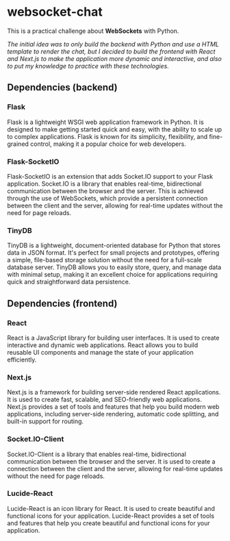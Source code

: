 # websocket-chat

This is a practical challenge about **WebSockets** with Python.

_The initial idea was to only build the backend with Python and use a HTML template to render the chat, but I decided to build the frontend with React and Next.js to make the application more dynamic and interactive, and also to put my knowledge to practice with these technologies._

## Dependencies (backend)
### Flask
Flask is a lightweight WSGI web application framework in Python. It is designed to make getting started quick and easy, with the ability to scale up to complex applications. Flask is known for its simplicity, flexibility, and fine-grained control, making it a popular choice for web developers.

### Flask-SocketIO
Flask-SocketIO is an extension that adds Socket.IO support to your Flask application. Socket.IO is a library that enables real-time, bidirectional communication between the browser and the server. This is achieved through the use of WebSockets, which provide a persistent connection between the client and the server, allowing for real-time updates without the need for page reloads.

### TinyDB
TinyDB is a lightweight, document-oriented database for Python that stores data in JSON format. It's perfect for small projects and prototypes, offering a simple, file-based storage solution without the need for a full-scale database server. TinyDB allows you to easily store, query, and manage data with minimal setup, making it an excellent choice for applications requiring quick and straightforward data persistence.

## Dependencies (frontend)
### React
React is a JavaScript library for building user interfaces. It is used to create interactive and dynamic web applications. React allows you to build reusable UI components and manage the state of your application efficiently.

### Next.js
Next.js is a framework for building server-side rendered React applications. It is used to create fast, scalable, and SEO-friendly web applications. Next.js provides a set of tools and features that help you build modern web applications, including server-side rendering, automatic code splitting, and built-in support for routing.

### Socket.IO-Client
Socket.IO-Client is a library that enables real-time, bidirectional communication between the browser and the server. It is used to create a connection between the client and the server, allowing for real-time updates without the need for page reloads.

### Lucide-React
Lucide-React is an icon library for React. It is used to create beautiful and functional icons for your application. Lucide-React provides a set of tools and features that help you create beautiful and functional icons for your application.